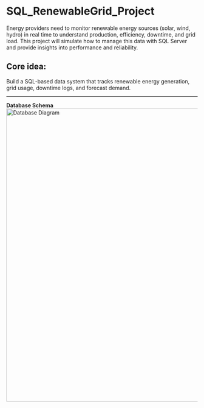 # SQL_RenewableGrid_Project
Energy providers need to monitor renewable energy sources (solar, wind, hydro) in real time to understand production, efficiency, downtime, and grid load. This project will simulate how to manage this data with SQL Server and provide insights into performance and reliability.

**Core idea:**
----------------------------------------------------------------------------------------------------------------------
Build a SQL-based data system that tracks renewable energy generation, grid usage, downtime logs, and forecast demand.

-----------------------------------------------------------------------------------------------------------------
**Database Schema**
<img width="1418" height="770" alt="Database Diagram" src="https://github.com/user-attachments/assets/95f2898a-47cb-45c3-96b2-16990e68c96e" />
